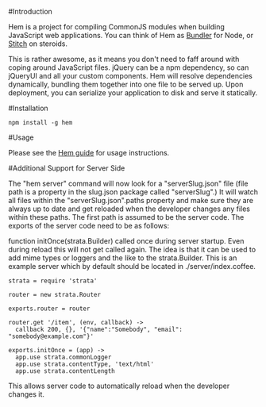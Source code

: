#Introduction

Hem is a project for compiling CommonJS modules when building JavaScript web applications. You can think of Hem as [Bundler](http://gembundler.com/) for Node, or [Stitch](https://github.com/sstephenson/stitch) on steroids. 

This is rather awesome, as it means you don't need to faff around with coping around JavaScript files. jQuery can be a npm dependency, so can jQueryUI and all your custom components. Hem will resolve dependencies dynamically, bundling them together into one file to be served up. Upon deployment, you can serialize your application to disk and serve it statically. 

#Installation

    npm install -g hem

#Usage

Please see the [Hem guide](http://spinejs.com/docs/hem) for usage instructions.

#Additional Support for Server Side

The "hem server" command will now look for a "serverSlug.json" file (file path is a property in the slug.json package called "serverSlug".) It will watch all files within the "serverSlug.json".paths property and make sure they are always up to date and get reloaded when the developer changes any files within these paths. The first path is assumed to be the server code. The exports of the server code need to be as follows:

function initOnce(strata.Builder) called once during server startup. Even during reload this will not get called again. The idea is that it can be used to add mime types or loggers and the like to the strata.Builder. This is an example server which by default should be located in ./server/index.coffee.

    strata = require 'strata'
    
    router = new strata.Router
    
    exports.router = router
    
    router.get '/item', (env, callback) ->
      callback 200, {}, '{"name":"Somebody", "email": "somebody@example.com"}'
    
    exports.initOnce = (app) ->
      app.use strata.commonLogger
      app.use strata.contentType, 'text/html'
      app.use strata.contentLength

This allows server code to automatically reload when the developer changes it.